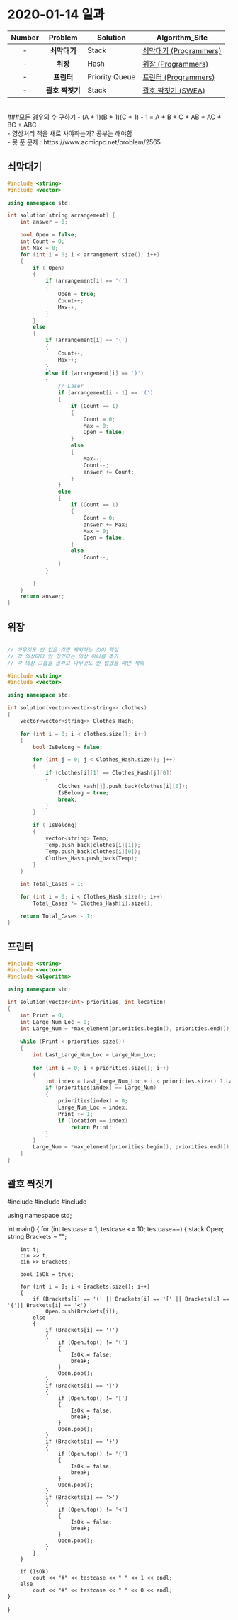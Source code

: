 # 2020-01-14 일과

| **Number** | **Problem** | **Solution** | **Algorithm_Site** |
| :---: | :---: | ------- | ------------------------------------------ |
| \- | **쇠막대기** | Stack | [쇠막대기 (Programmers)][쇠막대기] |
| \- | **위장** | Hash | [위장 (Programmers)][위장] |
| \- | **프린터** | Priority Queue | [프린터 (Programmers)][프린터] |
| \- | **괄호 짝짓기** | Stack | [괄호 짝짓기 (SWEA)][괄호 짝짓기] |
<br/>
###모든 경우의 수 구하기
- (A + 1)(B + 1)(C + 1) - 1 = A + B + C + AB + AC + BC + ABC <br/>
- 영상처리 책을 새로 사야하는가? 공부는 해야함<br/>
- 못 푼 문제 : https://www.acmicpc.net/problem/2565

[쇠막대기]: https://programmers.co.kr/learn/courses/30/lessons/42585
[위장]: https://programmers.co.kr/learn/courses/30/lessons/42578
[프린터]: https://programmers.co.kr/learn/courses/30/lessons/42587
[괄호 짝짓기]: https://swexpertacademy.com/main/code/problem/problemDetail.do?contestProbId=AV14eWb6AAkCFAYD&categoryId=AV14eWb6AAkCFAYD&categoryType=CODE

<br/>

## 쇠막대기
```C++
#include <string>
#include <vector>

using namespace std;

int solution(string arrangement) {
	int answer = 0;

	bool Open = false;
	int Count = 0;
	int Max = 0;
	for (int i = 0; i < arrangement.size(); i++)
	{
		if (!Open)
		{
			if (arrangement[i] == '(')
			{
				Open = true;
				Count++;
				Max++;
			}
		}
		else
		{
			if (arrangement[i] == '(')
			{
				Count++;
				Max++;
			}
			else if (arrangement[i] == ')')
			{
				// Laser
				if (arrangement[i - 1] == '(')
				{
					if (Count == 1)
					{
						Count = 0;
						Max = 0;
						Open = false;
					}
					else
					{
						Max--;
						Count--;
						answer += Count;
					}
				}
				else
				{
					if (Count == 1)
					{
						Count = 0;
						answer += Max;
						Max = 0;
						Open = false;
					}
					else
						Count--;
				}
			}

		}
	}
	return answer;
}
```

## 위장
```C++

// 아무것도 안 입은 것만 제외하는 것이 핵심
// 각 의상마다 안 입었다는 의상 하나를 추가
// 각 의상 그룹을 곱하고 아무것도 안 입었을 때만 제외

#include <string>
#include <vector>

using namespace std;

int solution(vector<vector<string>> clothes)
{
	vector<vector<string>> Clothes_Hash;

	for (int i = 0; i < clothes.size(); i++)
	{
		bool IsBelong = false;

		for (int j = 0; j < Clothes_Hash.size(); j++)
		{
			if (clothes[i][1] == Clothes_Hash[j][0])
			{
				Clothes_Hash[j].push_back(clothes[i][0]);
				IsBelong = true;
				break;
			}
		}

		if (!IsBelong)
		{
			vector<string> Temp;
			Temp.push_back(clothes[i][1]);
			Temp.push_back(clothes[i][0]);
			Clothes_Hash.push_back(Temp);
		}
	}

	int Total_Cases = 1;

	for (int i = 0; i < Clothes_Hash.size(); i++)
		Total_Cases *= Clothes_Hash[i].size();

	return Total_Cases - 1;
}
```

## 프린터
```C++
#include <string>
#include <vector>
#include <algorithm>

using namespace std;

int solution(vector<int> priorities, int location)
{
	int Print = 0;
	int Large_Num_Loc = 0;
	int Large_Num = *max_element(priorities.begin(), priorities.end());
    
	while (Print < priorities.size())
	{
		int Last_Large_Num_Loc = Large_Num_Loc;
		
		for (int i = 0; i < priorities.size(); i++)
		{
			int index = Last_Large_Num_Loc + i < priorities.size() ? Last_Large_Num_Loc + i : Last_Large_Num_Loc + i - priorities.size();
			if (priorities[index] == Large_Num)
			{
                priorities[index] = 0;
				Large_Num_Loc = index;
				Print += 1;
				if (location == index)
					return Print;
			}
		}
		Large_Num = *max_element(priorities.begin(), priorities.end());
	}
}
```

## 괄호 짝짓기
#include <iostream>
#include <string>
#include <stack>

using namespace std;

int main()
{
	for (int testcase = 1; testcase <= 10; testcase++)
	{
		stack<char> Open;
		string Brackets = "";

		int t;
		cin >> t;
		cin >> Brackets;

		bool IsOk = true;

		for (int i = 0; i < Brackets.size(); i++)
		{
			if (Brackets[i] == '(' || Brackets[i] == '[' || Brackets[i] == '{'|| Brackets[i] == '<')
				Open.push(Brackets[i]);
			else
			{
				if (Brackets[i] == ')')
				{
					if (Open.top() != '(')
					{
						IsOk = false;
						break;
					}
					Open.pop();
				}
				if (Brackets[i] == ']')
				{
					if (Open.top() != '[')
					{
						IsOk = false;
						break;
					}
					Open.pop();
				}
				if (Brackets[i] == '}')
				{
					if (Open.top() != '{')
					{
						IsOk = false;
						break;
					}
					Open.pop();
				}
				if (Brackets[i] == '>')
				{
					if (Open.top() != '<')
					{
						IsOk = false;
						break;
					}
					Open.pop();
				}
			}
		}
		
		if (IsOk)
			cout << "#" << testcase << " " << 1 << endl;
		else
			cout << "#" << testcase << " " << 0 << endl;
	}
}
```
